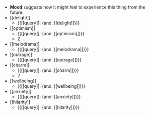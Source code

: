 - **Mood** suggests how it might feel to experience this thing from the future.
- [[delight]]
    - {{[[query]]: {and: [[delight]]}}}
- [[optimism]]
    - {{[[query]]: {and: [[optimism]]}}}
    - 2
- [[melodrama]]
    - {{[[query]]: {and: [[melodrama]]}}}
- [[outrage]]
    - {{[[query]]: {and: [[outrage]]}}}
- [[charm]]
    - {{[[query]]: {and: [[charm]]}}}
    - 2
- [[wellbeing]]
    - {{[[query]]: {and: [[wellbeing]]}}}
- [[anxiety]]
    - {{[[query]]: {and: [[anxiety]]}}}
- [[hilarity]]
    - {{[[query]]: {and: [[hilarity]]}}}
